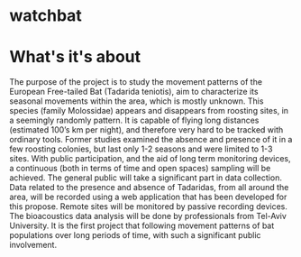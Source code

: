 # watchbat

What's it's about
======================
The purpose of the project is to study the movement patterns of the European Free-tailed Bat (Tadarida teniotis), aim to characterize its seasonal movements within the area, which is mostly unknown. This species (family Molossidae) appears and disappears from roosting sites, in a seemingly randomly pattern. It is capable of flying long distances (estimated 100’s km per night), and therefore very hard to be tracked with ordinary tools. Former studies examined the absence and presence of it in a few roosting colonies, but last only 1-2 seasons and were limited to 1-3 sites.
With public participation, and the aid of long term monitoring devices, a continuous (both in terms of time and open spaces) sampling will be achieved. The general public will take a significant part in data collection. Data related to the presence and absence of Tadaridas, from all around the area, will be recorded using a web application that has been developed for this propose. Remote sites will be monitored by passive recording devices. The bioacoustics data analysis will be done by professionals from Tel-Aviv University. 
It is the first project that following movement patterns of bat populations over long periods of time, with such a significant public involvement.

